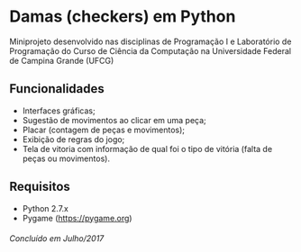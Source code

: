 # Damas (checkers) em Python
Miniprojeto desenvolvido nas disciplinas de Programação I e Laboratório de Programação do Curso de Ciência da Computação na Universidade Federal de Campina Grande (UFCG)

## Funcionalidades
- Interfaces gráficas;
- Sugestão de movimentos ao clicar em uma peça;
- Placar (contagem de peças e movimentos);
- Exibição de regras do jogo;
- Tela de vitoria com informação de qual foi o tipo de vitória (falta de peças ou movimentos).

## Requisitos
- Python 2.7.x
- Pygame (https://pygame.org)

###### Concluído em Julho/2017

